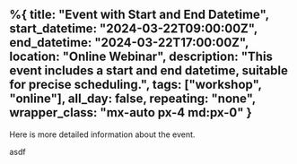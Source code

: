 %{
  title: "Event with Start and End Datetime",
  start_datetime: "2024-03-22T09:00:00Z",
  end_datetime: "2024-03-22T17:00:00Z",
  location: "Online Webinar",
  description: "This event includes a start and end datetime, suitable for precise scheduling.",
  tags: ["workshop", "online"],
  all_day: false,
  repeating: "none",
  wrapper_class: "mx-auto px-4 md:px-0"
}
---

Here is more detailed information about the event.

asdf

